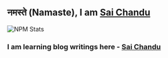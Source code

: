 ## नमस्ते (Namaste), I am [Sai Chandu]()





![NPM Stats](https://img.shields.io/endpoint?url=https%3A%2F%2Fraw.githubusercontent.com%2Fmaddhruv%2Fnpm-statistics%2Fmaster%2Fstats.json)

### I am learning blog writings here - [Sai Chandu](https://SaiChandu.dev)

